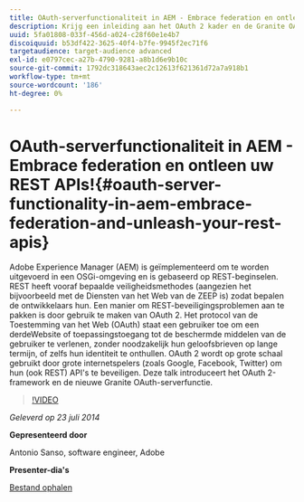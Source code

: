 ```yaml
---
title: OAuth-serverfunctionaliteit in AEM - Embrace federation en ontleen uw REST APIs!
description: Krijg een inleiding aan het OAuth 2 kader en de Granite OAuth servereigenschap. Adobe Experience Manager (AEM) is geïmplementeerd om te worden uitgevoerd in een OSGi-omgeving en is gebaseerd op REST-beginselen.
uuid: 5fa01808-033f-456d-a024-c28f60e1e4b7
discoiquuid: b53df422-3625-40f4-b7fe-9945f2ec71f6
targetaudience: target-audience advanced
exl-id: e0797cec-a27b-4790-9281-a8b1d6e9b10c
source-git-commit: 1792dc318643aec2c12613f621361d72a7a918b1
workflow-type: tm+mt
source-wordcount: '186'
ht-degree: 0%

---
```


# OAuth-serverfunctionaliteit in AEM - Embrace federation en ontleen uw REST APIs!{#oauth-server-functionality-in-aem-embrace-federation-and-unleash-your-rest-apis}

Adobe Experience Manager (AEM) is geïmplementeerd om te worden uitgevoerd in een OSGi-omgeving en is gebaseerd op REST-beginselen. REST heeft vooraf bepaalde veiligheidsmethodes (aangezien het bijvoorbeeld met de Diensten van het Web van de ZEEP is) zodat bepalen de ontwikkelaars hun. Een manier om REST-beveiligingsproblemen aan te pakken is door gebruik te maken van OAuth 2. Het protocol van de Toestemming van het Web (OAuth) staat een gebruiker toe om een derdeWebsite of toepassingstoegang tot de beschermde middelen van de gebruiker te verlenen, zonder noodzakelijk hun geloofsbrieven op lange termijn, of zelfs hun identiteit te onthullen. OAuth 2 wordt op grote schaal gebruikt door grote internetspelers (zoals Google, Facebook, Twitter) om hun (ook REST) API&#39;s te beveiligen. Deze talk introduceert het OAuth 2-framework en de nieuwe Granite OAuth-serverfunctie.

>[!VIDEO](https://video.tv.adobe.com/v/19466/?quality=9)

*Geleverd op 23 juli 2014*

**Gepresenteerd door**

Antonio Sanso, software engineer, Adobe

**Presenter-dia&#39;s**

[Bestand ophalen](assets/oauth-server-functionality-in-aem-7-23-14.pdf)
<!--
[Get back to the Overview](https://helpx.adobe.com/experience-manager/kt/eseminars/gems/aem-index.html)
-->
